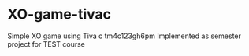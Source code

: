 # XO-game-tivac

Simple XO game using Tiva c tm4c123gh6pm
Implemented as semester project for TEST course
